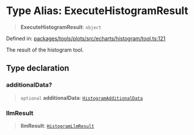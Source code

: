 # Type Alias: ExecuteHistogramResult

> **ExecuteHistogramResult**: `object`

Defined in: [packages/tools/plots/src/echarts/histogram/tool.ts:121](https://github.com/GeoDaCenter/openassistant/blob/28e38a23cf528ccfe10391135d12fba8d3e385da/packages/tools/plots/src/echarts/histogram/tool.ts#L121)

The result of the histogram tool.

## Type declaration

### additionalData?

> `optional` **additionalData**: [`HistogramAdditionalData`](HistogramAdditionalData.md)

### llmResult

> **llmResult**: [`HistogramLlmResult`](HistogramLlmResult.md)
